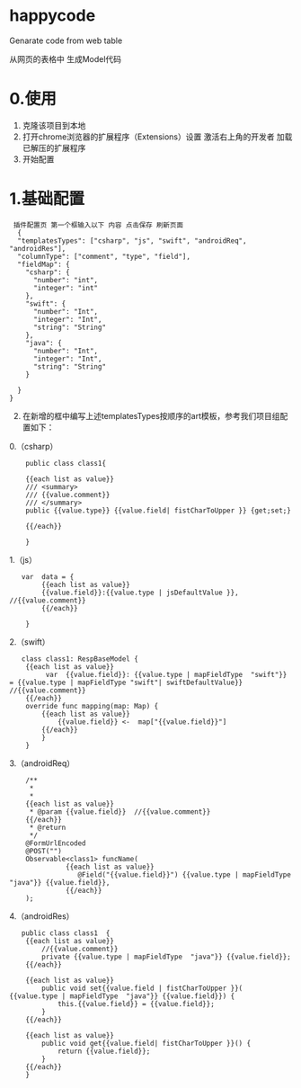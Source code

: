 # happycode 

Genarate  code  from  web table

从网页的表格中 生成Model代码

# 0.使用
  1. 克隆该项目到本地 
  2. 打开chrome浏览器的扩展程序（Extensions）设置 激活右上角的开发者 加载已解压的扩展程序
  3. 开始配置
  
# 1.基础配置
     插件配置页 第一个框输入以下 内容 点击保存 刷新页面
      {
      "templatesTypes": ["csharp", "js", "swift", "androidReq", "androidRes"],
      "columnType": ["comment", "type", "field"],
      "fieldMap": {
        "csharp": {
          "number": "int",
          "integer": "int"
        },
        "swift": {
          "number": "Int",
          "integer": "Int",
          "string": "String"
        },
        "java": {
          "number": "Int",
          "integer": "Int",
          "string": "String"
        }

      }
    }
    
  2. 在新增的框中编写上述templatesTypes按顺序的art模板，参考我们项目组配置如下：
  
   0.（csharp）
    
    
        public class class1{
    
        {{each list as value}}
        /// <summary>
        /// {{value.comment}}
        /// </summary>
        public {{value.type}} {{value.field| fistCharToUpper }} {get;set;}  

        {{/each}}

        }
        
   1.（js）
   
       var  data = {
            {{each list as value}}
            {{value.field}}:{{value.type | jsDefaultValue }},  //{{value.comment}}
            {{/each}}

        }
   
   
   2.（swift）
   
       class class1: RespBaseModel {
        {{each list as value}}
             var  {{value.field}}: {{value.type | mapFieldType  "swift"}} = {{value.type | mapFieldType "swift"| swiftDefaultValue}} //{{value.comment}}
        {{/each}}
        override func mapping(map: Map) {
            {{each list as value}}
                {{value.field}} <-  map["{{value.field}}"]
            {{/each}}
            }
        }
   
   3.（androidReq）
   
        /**
         * 
         *
        {{each list as value}}
         * @param {{value.field}}  //{{value.comment}}
        {{/each}}
         * @return
         */
        @FormUrlEncoded
        @POST("")
        Observable<class1> funcName(
                  {{each list as value}}
                     @Field("{{value.field}}") {{value.type | mapFieldType  "java"}} {{value.field}},
                  {{/each}}
        );
   
   
   4.（androidRes）
   
   
       public class class1  {
        {{each list as value}}
            //{{value.comment}}
            private {{value.type | mapFieldType  "java"}} {{value.field}};
        {{/each}}

        {{each list as value}}
            public void set{{value.field | fistCharToUpper }}( {{value.type | mapFieldType  "java"}} {{value.field}}) {
                this.{{value.field}} = {{value.field}};
            }
        {{/each}}

        {{each list as value}}
            public void get{{value.field| fistCharToUpper }}() {
                return {{value.field}};
            }
        {{/each}}
        }
   
        
        
